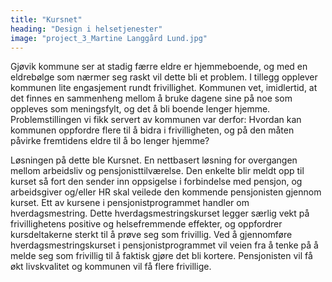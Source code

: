 ```yaml
---
title: "Kursnet"
heading: "Design i helsetjenester"
image: "project_3_Martine Langgård Lund.jpg"
---
```


Gjøvik kommune ser at stadig færre eldre er hjemmeboende, og med en eldrebølge som nærmer seg raskt vil dette bli et problem. I tillegg opplever kommunen lite engasjement rundt frivillighet. Kommunen vet, imidlertid, at det finnes en sammenheng mellom å bruke dagene sine på noe som oppleves som meningsfylt, og det å bli boende lenger hjemme. Problemstillingen vi fikk servert av kommunen var derfor: Hvordan kan kommunen oppfordre flere til å bidra i frivilligheten, og på den måten påvirke fremtidens eldre til å bo lenger hjemme?

Løsningen på dette ble Kursnet. En nettbasert løsning for overgangen mellom arbeidsliv og pensjonisttilværelse. Den enkelte blir meldt opp til kurset så fort den sender inn oppsigelse i forbindelse med pensjon, og arbeidsgiver og/eller HR skal veilede den kommende pensjonisten gjennom kurset. Ett av kursene i pensjonistprogrammet handler om hverdagsmestring. Dette hverdagsmestringskurset legger særlig vekt på frivillighetens positive og helsefremmende effekter, og oppfordrer kursdeltakerne sterkt til å prøve seg som frivillig. Ved å gjennomføre hverdagsmestringskurset i pensjonistprogrammet vil veien fra å tenke på å melde seg som frivillig til å faktisk gjøre det bli kortere. Pensjonisten vil få økt livskvalitet og kommunen vil få flere frivillige.
